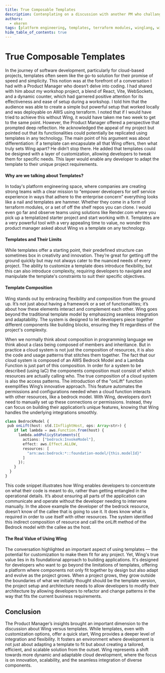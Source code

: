 ```yaml
---
title: True Composable Templates
description: Contenplating on a discussion with another PM who challanged Wing value proposition vs template 
authors:
  - ekeren
tags: [platform engineering, templates, terraform modules, winglang, wing cloud]
hide_table_of_contents: true
---
```


# True Composable Templates

In the journey of software development, particularly for cloud-based projects, 
templates often seem like the go-to solution for their promise of speed and simplicity. 
This notion was at the forefront of a conversation I had with a Product Manager who doesn’t delve into coding. 
I had shared with him about my workshop project, a blend of React, Vite, WebSockets, and a dynamic counter, 
which had garnered positive attention for its effectiveness and ease of setup during a workshop. 
I told him that the audience was able to create a simple but powerful setup that worked locally and was deployable on AWS using terraform. 
I noted that if I would have tried to achieve this without Wing, it would have taken me two week to get to the same point. 
However, the Product Manager offered a perspective that prompted deep reflection. 
He acknowledged the appeal of my project but pointed out that its functionalities could potentially be replicated using templates in any technology. 
The main point of his argument was about differentiation: if a template can encapsulate all that Wing offers, then what truly sets Wing apart?
He didn’t stop there. He added that templates could be designed with a layer of customization, 
allowing developers to tweak them for specific needs. 
This layer would enable any developer to adapt the template to their unique project requirements.

#### Why are we talking about Templates?
In today's platform engineering space, where companies are creating strong teams with a clear mission to 
“empower developers for self service experience in ways that adhere to the enterprise concern” 
everything looks like a nail and templates are hammer. 
Whether they come in a form of terraform modules, or a set of off the shelf repos you can clone. 
I would even go far and observe teams using solutions like Render.com where you pick up a templatized starter project and start working with it. 
Templates are a very powerful tool with a very appealing time to value, 
no wonder this product manager asked about Wing vs a template on any technology.

#### Templates and Their Limits
While templates offer a starting point, their predefined structure can sometimes box in creativity and innovation. 
They’re great for getting off the ground quickly but may not always cater to the nuanced needs of every project. 
The ability to customize a template does introduce flexibility, but this can also introduce complexity, 
requiring developers to navigate and manipulate the template's constraints to suit their specific objectives.

#### Template Composition
Wing stands out by embracing flexibility and composition from the ground up. 
It’s not just about having a framework or a set of functionalities; it’s about how these elements interact and complement each other.
Wing goes beyond the traditional template model by emphasizing seamless integration and adaptability. 
The system is designed to let developers piece together different components like building blocks, 
ensuring they fit regardless of the project's complexity.

When we normally think about composition in programming language we think about a class being composed of members and inheritance. 
But in practice a cloud system is not just the composition of resources, 
it is also the code and usage patterns that stitches them together. 
The fact that our cloud system is composed of an AWS Bedrock Model and a Lambda Function is just part of this composition. 
In order for a system to be described (using IaC) the components composition must consist of which resources are actually calling who. 
The true composition of a cloud system is also the access patterns. 
The introduction of the "onLift" function exemplifies Wing’s innovative approach. 
This feature automates the permissions and configurations needed when a cloud function interacts with other resources, like a bedrock model. 
With Wing, developers don’t need to manually set up these connections or permissions. 
Instead, they can focus on building their application’s unique features, knowing that Wing handles the underlying integrations smoothly.

```ts
class BedrockModel {
 pub onLift(host: std.IInflightHost, ops: Array<str>) {
    if let lambda = aws.Function.from(host) {
      lambda.addPolicyStatements({
        actions: ["bedrock:InvokeModel"],
        effect: aws.Effect.ALLOW,
        resources: [
          "arn:aws:bedrock:*::foundation-model/{this.modelId}"
        ]
      });
    }
  }
}
```

This code snippet illustrates how Wing enables developers to concentrate on what their code is meant to do, 
rather than getting entangled in the operational details. 
It’s about ensuring all parts of the application can communicate and operate without the developer needing to intervene manually.
In the above example the developer of the bedrock resource, doesn’t know of the callee that is going to use it. 
It does know what is required in order to use itself with other resources. 
The system identified this indirect composition of resource and call the onLift method of the Bedrock model with the callee as the host. 

#### The Real Value of Using Wing
The conversation highlighted an important aspect of using templates — the potential for customization to make them fit for any project. 
Yet, Wing's true value lies in its foundational approach to building applications. 
It's designed for developers who want to go beyond the limitations of templates, 
offering a platform where components not only fit together by design but also adapt and evolve as the project grows. 
When a project grows, they grow outside the boundaries of what we initially thought should be the template version, 
the project setup and architecture needs to allow developers to modify their architecture 
by allowing developers to refactor and change patterns in the way that fits the current business requirements. 

## Conclusion
The Product Manager’s insights brought an important dimension to the discussion about Wing versus templates. 
While templates, even with customization options, offer a quick start, Wing provides a deeper level of integration and flexibility. 
It fosters an environment where development is not just about adapting a template to fit but about creating a tailored, 
efficient, and scalable solution from the outset. 
Wing represents a shift towards more dynamic and adaptable cloud development, 
where the focus is on innovation, scalability, and the seamless integration of diverse components.
